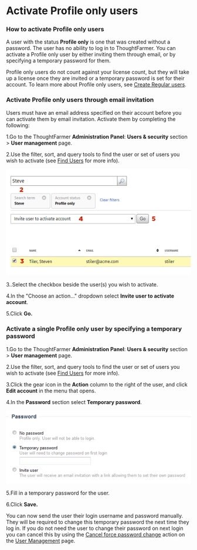 # Activate Profile only users



### How to activate Profile only users

A user with the status **Profile only** is one that was created without a password. The user has no ability to log in to ThoughtFarmer. You can activate a Profile only user by either inviting them through email, or by specifying a temporary password for them.  
  
Profile only users do not count against your license count, but they will take up a license once they are invited or a temporary password is set for their account. To learn more about Profile only users, see [Create Regular users](create-users/create-regular-users.md).

### Activate Profile only users through email invitation

Users must have an email address specified on their account before you can activate them by email invitation. Activate them by completing the following:

1.Go to the ThoughtFarmer **Administration Panel**: **Users & security** section &gt; **User management** page.

2.Use the filter, sort, and query tools to find the user or set of users you wish to activate \(see [Find Users](find-users.md) for more info\).

![](../../.gitbook/assets/1%20%28117%29.png)



3..Select the checkbox beside the user\(s\) you wish to activate.

4.In the "Choose an action..." dropdown select **Invite user to activate account**.

5.Click **Go.**

### Activate a single Profile only user by specifying a temporary password

1.Go to the ThoughtFarmer **Administration Panel**: **Users & security** section &gt; **User management** page.

2.Use the filter, sort, and query tools to find the user or set of users you wish to activate \(see [Find Users](find-users.md) for more info\).

3.Click the gear icon in the **Action** column to the right of the user, and click **Edit account** in the menu that opens.

4.In the **Password** section select **Temporary password**.

![](../../.gitbook/assets/2%20%2842%29.png)

5.Fill in a temporary password for the user.

6.Click **Save.**

You can now send the user their login username and password manually. They will be required to change this temporary password the next time they log in. If you do not need the user to change their password on next login you can cancel this by using the [Cancel force password change](cancel-force-password-change.md) action on the [User Management](./) page.

  
 

